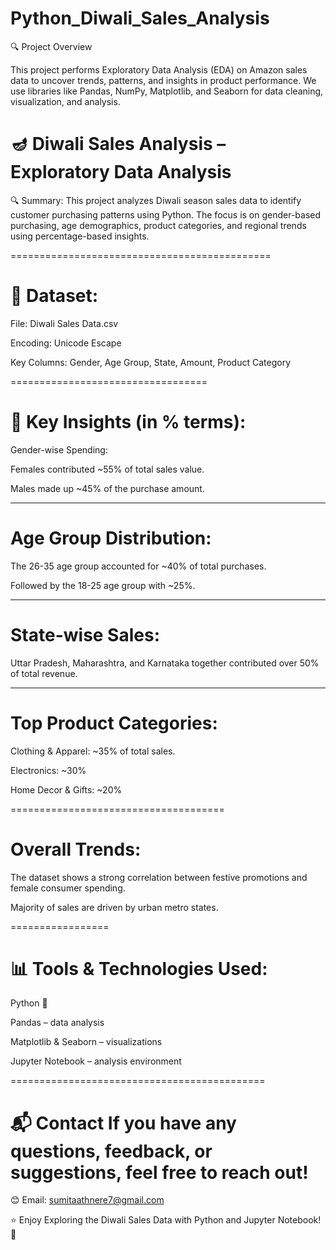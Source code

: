 # Python_Diwali_Sales_Analysis

🔍 Project Overview

This project performs Exploratory Data Analysis (EDA) on Amazon sales data to uncover trends, patterns, and insights in product performance. We use libraries like Pandas, NumPy, Matplotlib, and Seaborn for data cleaning, visualization, and analysis.


🪔 Diwali Sales Analysis – Exploratory Data Analysis
=
🔍 Summary:
This project analyzes Diwali season sales data to identify customer purchasing patterns using Python. The focus is on gender-based purchasing, age demographics, product categories, and regional trends using percentage-based insights.

=============================================

📁 Dataset:
=
File: Diwali Sales Data.csv

Encoding: Unicode Escape

Key Columns: Gender, Age Group, State, Amount, Product Category

==================================

📌 Key Insights (in % terms):
=
Gender-wise Spending:

Females contributed ~55% of total sales value.

Males made up ~45% of the purchase amount.

------------------------

Age Group Distribution:
=
The 26-35 age group accounted for ~40% of total purchases.

Followed by the 18-25 age group with ~25%.

--------------------------------

State-wise Sales:
=
Uttar Pradesh, Maharashtra, and Karnataka together contributed over 50% of total revenue.

-----------------------------

Top Product Categories:
=
Clothing & Apparel: ~35% of total sales.

Electronics: ~30%

Home Decor & Gifts: ~20%

=====================================

Overall Trends:
=
The dataset shows a strong correlation between festive promotions and female consumer spending.

Majority of sales are driven by urban metro states.

=================

📊 Tools & Technologies Used:
=
Python 🐍

Pandas – data analysis

Matplotlib & Seaborn – visualizations

Jupyter Notebook – analysis environment

============================================

📬 Contact If you have any questions, feedback, or suggestions, feel free to reach out! 
=
😊 Email: sumitaathnere7@gmail.com

⭐ Enjoy Exploring the Diwali Sales Data with Python and Jupyter Notebook! 🚀
